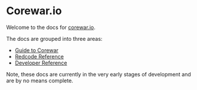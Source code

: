 Corewar.io
==========

Welcome to the docs for [corewar.io](https://corewar.io).

The docs are grouped into three areas:
* [Guide to Corewar](corewar/)
* [Redcode Reference](redcode/)
* [Developer Reference](developer/)

Note, these docs are currently in the very early stages of development and are by no means complete.